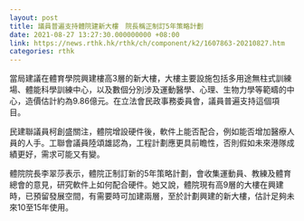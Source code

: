 ```yaml
---
layout: post
title: 議員普遍支持體院建新大樓　院長稱正制訂5年策略計劃
date: 2021-08-27 13:27:30.000000000 +08:00
link: https://news.rthk.hk/rthk/ch/component/k2/1607863-20210827.htm
categories: rthk
---
```


當局建議在體育學院興建樓高3層的新大樓，大樓主要設施包括多用途無柱式訓練場、體能科學訓練中心，以及數個分別涉及運動醫學、心理、生物力學等範疇的中心，造價估計約為9.86億元。在立法會民政事務委員會，議員普遍支持這個項目。

民建聯議員柯創盛關注，體院增設硬件後，軟件上能否配合，例如能否增加醫療人員的人手。工聯會議員陸頌雄認為，工程計劃應更具前瞻性，否則假如未來港隊成績更好，需求可能又有變。

體院院長李翠莎表示，體院正制訂新的5年策略計劃，會收集運動員、教練及體育總會的意見，研究軟件上如何配合硬件。她又說，體院現有高9層的大樓在興建時，已預留發展空間，有需要時可加建兩層，至於計劃興建的新大樓，估計足夠未來10至15年使用。
